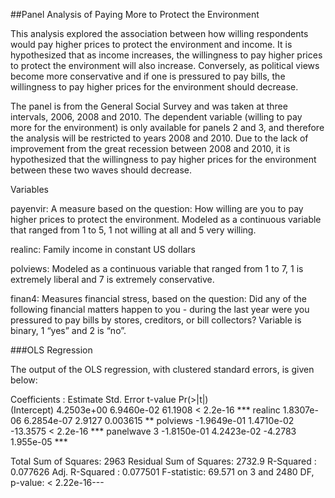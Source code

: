 ##Panel Analysis of Paying More to Protect the Environment

This analysis explored the association between how willing respondents would pay higher prices to protect the environment and income. It is hypothesized that as income increases, the willingness to pay higher prices to protect the environment will also increase. Conversely, as political views become more conservative and if one is pressured to pay bills, the willingness to pay higher prices for the environment should decrease. 

The panel is from the General Social Survey and was taken at three intervals, 2006, 2008 and 2010. The dependent variable (willing to pay more for the environment) is only available for panels 2 and 3, and therefore the analysis will be restricted to years 2008 and 2010.  Due to the lack of improvement from the great recession between 2008 and 2010, it is hypothesized that the willingness to pay higher prices for the environment between these two waves should decrease. 

Variables

payenvir: A measure based on the question: How willing are you to pay higher prices to protect the environment. Modeled as a continuous variable that ranged from 1 to 5, 1 not willing at all and 5 very willing. 

realinc: Family income in constant US dollars

polviews: Modeled as a continuous variable that ranged from 1 to 7, 1 is extremely liberal and 7 is extremely conservative. 

finan4: Measures financial stress, based on the question: Did any of the following financial matters happen to you - during the last year were you pressured to pay bills by stores, creditors, or bill collectors? Variable is binary, 1 “yes” and 2 is “no”.

###OLS Regression

The output of the OLS regression, with clustered standard errors,  is given below:

Coefficients :
                         		Estimate  	Std. Error  	t-value  	Pr(>|t|)    
(Intercept)            	4.2503e+00  	6.9460e-02  	61.1908 	< 2.2e-16 ***
realinc                	1.8307e-06  	6.2854e-07   	2.9127  	0.003615 ** 
polviews              	-1.9649e-01  	1.4710e-02 	-13.3575 	< 2.2e-16 ***
panelwave 3 		-1.8150e-01  	4.2423e-02  	-4.2783 	1.955e-05 ***

Total Sum of Squares:    2963
Residual Sum of Squares: 2732.9
R-Squared      :  0.077626 
      Adj. R-Squared :  0.077501 
F-statistic: 69.571 on 3 and 2480 DF, p-value: < 2.22e-16---

